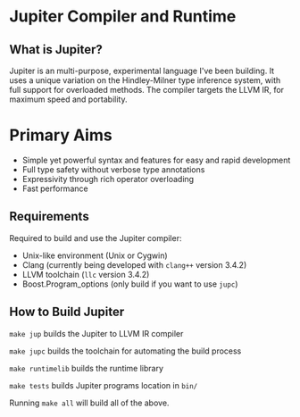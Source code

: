 Jupiter Compiler and Runtime
=====

What is Jupiter?
-----
Jupiter is an multi-purpose, experimental language I've been building.
It uses a unique variation on the Hindley-Milner type inference system, with full support for overloaded methods.
The compiler targets the LLVM IR, for maximum speed and portability.  

Primary Aims
=====
* Simple yet powerful syntax and features for easy and rapid development
* Full type safety without verbose type annotations
* Expressivity through rich operator overloading
* Fast performance

Requirements
-----
Required to build and use the Jupiter compiler:

* Unix-like environment (Unix or Cygwin)
* Clang (currently being developed with `clang++` version 3.4.2)
* LLVM toolchain (`llc` version 3.4.2)
* Boost.Program_options (only build if you want to use `jupc`)

How to Build Jupiter
-----
`make jup` builds the Jupiter to LLVM IR compiler

`make jupc` builds the toolchain for automating the build process

`make runtimelib` builds the runtime library

`make tests` builds Jupiter programs location in `bin/`

Running `make all` will build all of the above.